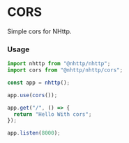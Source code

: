 # CORS
Simple cors for NHttp.

### Usage
```ts
import nhttp from "@nhttp/nhttp";
import cors from "@nhttp/nhttp/cors";

const app = nhttp();

app.use(cors());

app.get("/", () => {
  return "Hello With cors";
});

app.listen(8000);
```